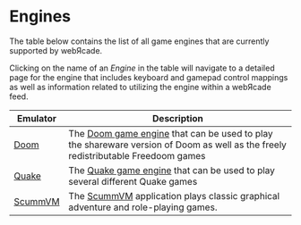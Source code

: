 # Engines

The table below contains the list of all game engines that are currently supported by webЯcade.

Clicking on the name of an *Engine* in the table will navigate to a detailed page for the engine that includes keyboard and gamepad control mappings as well as information related to utilizing the engine within a webЯcade feed.

| __Emulator__ | __Description__ |
|----------|------|
| [Doom](../engines/doom/index.md) | The [Doom game engine](https://en.wikipedia.org/wiki/Doom_engine) that can be used to play the shareware version of Doom as well as the freely redistributable Freedoom games |
| [Quake](../engines/quake/index.md) | The [Quake game engine](https://en.wikipedia.org/wiki/Quake_(video_game)) that can be used to play several different Quake games |
| [ScummVM](../engines/scummvm/index.md) | The [ScummVM](https://en.wikipedia.org/wiki/ScummVM) application plays classic graphical adventure and role-playing games. |